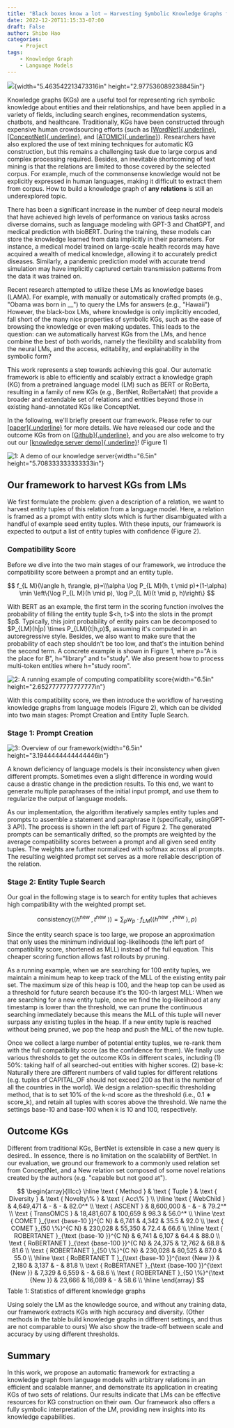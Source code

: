 ```yaml
---
title: "Black boxes know a lot – Harvesting Symbolic Knowledge Graphs from neural language models"
date: 2022-12-20T11:15:33-07:00
draft: False
author: Shibo Hao
categories:
    - Project
tags:
    - Knowledge Graph
    - Language Models
---
```


![](/bertnet_1.png){width="5.463542213473316in"
height="2.977536089238845in"}

Knowledge graphs (KGs) are a useful tool for representing rich symbolic
knowledge about entities and their relationships, and have been applied
in a variety of fields, including search engines, recommendation
systems, chatbots, and healthcare. Traditionally, KGs have been
constructed through expensive human crowdsourcing efforts (such as
[[WordNet]{.underline}](https://wordnet.princeton.edu/),
[[ConceptNet]{.underline}](https://conceptnet.io/), and
[[ATOMIC]{.underline}](https://allenai.org/data/atomic-2020)).
Researchers have also explored the use of text mining techniques for
automatic KG construction, but this remains a challenging task due to
large corpus and complex processing required. Besides, an inevitable
shortcoming of text mining is that the relations are limited to those
covered by the selected corpus. For example, much of the commonsense
knowledge would not be explicitly expressed in human languages, making
it difficult to extract them from corpus. How to build a knowledge graph
of **any relations** is still an underexplored topic.

There has been a significant increase in the number of deep neural
models that have achieved high levels of performance on various tasks
across diverse domains, such as language modeling with GPT-3 and
ChatGPT, and medical prediction with bioBERT. During the training, these
models can store the knowledge learned from data implicitly in their
parameters. For instance, a medical model trained on large-scale health
records may have acquired a wealth of medical knowledge, allowing it to
accurately predict diseases. Similarly, a pandemic prediction model with
accurate trend simulation may have implicitly captured certain
transmission patterns from the data it was trained on.

Recent research attempted to utilize these LMs as knowledge bases
(LAMA). For example, with manually or automatically crafted prompts
(e.g., \"Obama was born in \_\_\") to query the LMs for answers (e.g.,
\"Hawaii\") However, the black-box LMs, where knowledge is only
implicitly encoded, fall short of the many nice properties of symbolic
KGs, such as the ease of browsing the knowledge or even making updates.
This leads to the question: can we automatically harvest KGs from the
LMs, and hence combine the best of both worlds, namely the flexibility
and scalability from the neural LMs, and the access, editability, and
explainability in the symbolic form?

This work represents a step towards achieving this goal. Our automatic
framework is able to efficiently and scalably extract a knowledge graph
(KG) from a pretrained language model (LM) such as BERT or RoBerta,
resulting in a family of new KGs (e.g., BertNet, RoBertaNet) that
provide a broader and extendable set of relations and entities beyond
those in existing hand-annotated KGs like ConceptNet.

In the following, we'll briefly present our framework. Please refer to
our [[paper]{.underline}](https://arxiv.org/pdf/2206.14268.pdf) for more
details. We have released our code and the outcome KGs from on
[[Github]{.underline}](https://github.com/tanyuqian/knowledge-harvest-from-lms/),
and you are also welcome to try out our [[knowledge server
demo]{.underline}](http://lmnet.io)! (Figure 1)

![1: A demo of our knowledge server](/bertnet_demo_screenshot.png){width="6.5in" height="5.708333333333333in"}


## Our framework to harvest KGs from LMs

We first formulate the problem: given a description of a relation, we
want to harvest entity tuples of this relation from a language model.
Here, a relation is framed as a prompt with entity slots which is
further disambiguated with a handful of example seed entity tuples. With
these inputs, our framework is expected to output a list of entity
tuples with confidence (Figure 2).

### Compatibility Score

Before we dive into the two main stages of our framework, we introduce
the compatibility score between a prompt and an entity tuple.

$$
f_{L M}(\langle h, t\rangle, p)=\\\alpha \log P_{L M}(h, t \mid p)+(1-\alpha) \min \left\{\log P_{L M}(h \mid p), \log P_{L M}(t \mid p, h)\right\}
$$

With BERT as an example, the first term in the scoring function involves
the probability of filling the entity tuple \$\<h, t\>\$ into the slots
in the prompt \$p\$. Typically, this joint probability of entity pairs
can be decomposed to \$P\_{LM}(h\|p) \\times P\_{LM}(t\|h,p)\$, assuming
it's computed in an autoregressive style. Besides, we also want to make
sure that the probability of each step shouldn't be too low, and that's
the intuition behind the second term. A concrete example is shown in
Figure 1, where p="A is the place for B", h="library" and t="study". We
also present how to process multi-token entities where h="study room".

![2: A running example of computing compatibility score](/bertnet_2.png){width="6.5in" height="2.6527777777777777in"}

With this compatibility score, we then introduce the workflow of
harvesting knowledge graphs from language models (Figure 2), which can
be divided into two main stages: Prompt Creation and Entity Tuple
Search.

### Stage 1: Prompt Creation

![3: Overview of our framework](/bertnet_3.png){width="6.5in" height="3.1944444444444446in"}

A known deficiency of language models is their inconsistency when given
different prompts. Sometimes even a slight difference in wording would
cause a drastic change in the prediction results. To this end, we want
to generate multiple paraphrases of the initial input prompt, and use
them to regularize the output of language models.

As our implementation, the algorithm iteratively samples entity tuples
and prompts to assemble a statement and paraphrase it (specifically,
usingGPT-3 API). The process is shown in the left part of Figure 2. The
generated prompts can be semantically drifted, so the prompts are
weighted by the average compatibility scores between a prompt and all
given seed entity tuples. The weights are further normalized with
softmax across all prompts. The resulting weighted prompt set serves as
a more reliable description of the relation.

### Stage 2: Entity Tuple Search

Our goal in the following stage is to search for entity tuples that
achieves high compatibility with the weighted prompt set.

$$
\text{consistency} \left(\left\langle h^{\text {new }}, t^{\text {new }}\right\rangle\right)=\sum_p w_p \cdot f_{L M}\left(\left\langle h^{\text {new }}, t^{\text {new }}\right\rangle, p\right)
$$

Since the entity search space is too large, we propose an approximation
that only uses the minimum individual log-likelihoods (the left part of
compatibility score, shortened as MLL) instead of the full equation.
This cheaper scoring function allows fast rollouts by pruning.

As a running example, when we are searching for 100 entity tuples, we
maintain a minimum heap to keep track of the MLL of the existing entity
pair set. The maximum size of this heap is 100, and the heap top can be
used as a threshold for future search because it's the 100-th largest
MLL: When we are searching for a new entity tuple, once we find the
log-likelihood at any timestamp is lower than the threshold, we can
prune the continuous searching immediately because this means the MLL of
this tuple will never surpass any existing tuples in the heap. If a new
entity tuple is reached without being pruned, we pop the heap and push
the MLL of the new tuple.

Once we collect a large number of potential entity tuples, we re-rank
them with the full compatibility score (as the confidence for them). We
finally use various thresholds to get the outcome KGs in different
scales, including (1) 50%: taking half of all searched-out entities with
higher scores. (2) base-k: Naturally there are different numbers of
valid tuples for different relations (e.g. tuples of CAPITAL\_OF should
not exceed 200 as that is the number of all the countries in the world).
We design a relation-specific thresholding method, that is to set 10% of
the k-nd score as the threshold (i.e., 0.1 ∗ score\_k), and retain all
tuples with scores above the threshold. We name the settings base-10 and
base-100 when k is 10 and 100, respectively.

## Outcome KGs

Different from traditional KGs, BertNet is extensible in case a new
query is desired.. In essence, there is no limitation on the scalability
of BertNet. In our evaluation, we ground our framework to a commonly
used relation set from ConceptNet, and a New relation set composed of
some novel relations created by the authors (e.g. "capable but not good
at").




$$
\begin{array}{lllcc}
\hline \text { Method } & \text { Tuple } & \text { Diversity } & \text { Novelty\% } & \text { Acc\% } \\
\hline \text { WebChild } & 4,649,471 & - & - & 82.0^* \\
\text { ASCENT } & 8,600,000 & - & - & 79.2^* \\
\text { TransOMCS } & 18,481,607 & 100,659 & 98.3 & 56.0^* \\
\hline \text { COMET }_{\text {base-10 }}^{C N} & 6,741 & 4,342 & 35.5 & 92.0 \\
\text { COMET }_{50 \%}^{C N} & 230,028 & 55,350 & 72.4 & 66.6 \\
\hline \text { ROBERTANET }_{\text {base-10 }}^{C N} & 6,741 & 6,107 & 64.4 & 88.0 \\
\text { RoBERTANET }_{\text {base-100 }}^{C N} & 24,375 & 12,762 & 68.8 & 81.6 \\
\text { ROBERTANET }_{50 \%}^{C N} & 230,028 & 80,525 & 87.0 & 55.0 \\
\hline \text { RoBERTANET T }_{\text {base-10 }}^{\text {New }} & 2,180 & 3,137 & - & 81.8 \\
\text { RoBERTANET }_{\text {base-100 }}^{\text {New }} & 7,329 & 6,559 & - & 68.6 \\
\text { ROBERTANET }_{50 \%}^{\text {New }} & 23,666 & 16,089 & - & 58.6 \\
\hline
\end{array}
$$
Table 1: Statistics of different knowledge graphs

Using solely the LM as the knowledge source, and without any training
data, our framework extracts KGs with high accuracy and diversity.
(Other methods in the table build knowledge graphs in different
settings, and thus are not comparable to ours) We also show the
trade-off between scale and accuracy by using different thresholds.

## Summary

In this work, we propose an automatic framework for extracting a
knowledge graph from language models with arbitrary relations in an
efficient and scalable manner, and demonstrate its application in
creating KGs of two sets of relations. Our results indicate that LMs can
be effective resources for KG construction on their own. Our framework
also offers a fully symbolic interpretation of the LM, providing new
insights into its knowledge capabilities.
